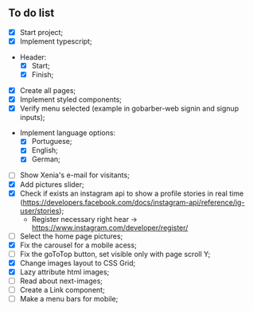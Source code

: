 ## To do list

- [x] Start project;
- [x] Implement typescript;
- Header:
  - [x] Start;
  - [x] Finish;
- [x] Create all pages;
- [x] Implement styled components;
- [x] Verify menu selected (example in gobarber-web signin and signup inputs);
- Implement language options:
  - [x] Portuguese;
  - [x] English;
  - [x] German;
- [ ] Show Xenia's e-mail for visitants;
- [x] Add pictures slider;
- [x] Check if exists an instagram api to show a profile stories in real time (https://developers.facebook.com/docs/instagram-api/reference/ig-user/stories);
  - Register necessary right hear -> https://www.instagram.com/developer/register/
- [ ] Select the home page pictures;
- [x] Fix the carousel for a mobile acess;
- [ ] Fix the goToTop button, set visible only with page scroll Y;
- [x] Change images layout to CSS Grid;
- [x] Lazy attribute html images;
- [ ] Read about next-images;
- [ ] Create a Link component;
- [ ] Make a menu bars for mobile;